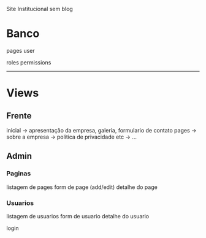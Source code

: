 Site Institucional sem blog


# Banco
pages
user

roles
permissions

----
# Views

## Frente

inicial -> apresentação da empresa, galeria, formulario de contato
pages
    -> sobre a empresa
    -> politica de privacidade etc
    -> ...

## Admin

### Paginas
listagem de pages
form de page (add/edit)
detalhe do page

### Usuarios
listagem de usuarios
form de usuario
detalhe do usuario

login
